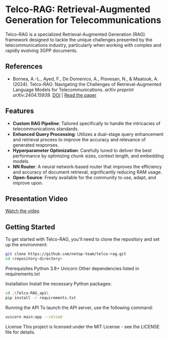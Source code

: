 # Telco-RAG: Retrieval-Augmented Generation for Telecommunications

Telco-RAG is a specialized Retrieval-Augmented Generation (RAG) framework designed to tackle the unique challenges presented by the telecommunications industry, particularly when working with complex and rapidly evolving 3GPP documents.

## References
- Bornea, A.-L., Ayed, F., De Domenico, A., Piovesan, N., & Maatouk, A. (2024). Telco-RAG: Navigating the Challenges of Retrieval-Augmented Language Models for Telecommunications. *arXiv preprint arXiv:2404.15939*. [DOI](https://doi.org/10.48550/arXiv.2404.15939) | [Read the paper](https://arxiv.org/pdf/2404.15939.pdf)


## Features

- **Custom RAG Pipeline**: Tailored specifically to handle the intricacies of telecommunications standards.
- **Enhanced Query Processing**: Utilizes a dual-stage query enhancement and retrieval process to improve the accuracy and relevance of generated responses.
- **Hyperparameter Optimization**: Carefully tuned to deliver the best performance by optimizing chunk sizes, context length, and embedding models.
- **NN Router**: A neural network-based router that improves the efficiency and accuracy of document retrieval, significantly reducing RAM usage.
- **Open-Source**: Freely available for the community to use, adapt, and improve upon.
## Presentation Video

[Watch the video](https://github.com/netop-team/Telco-RAG/blob/main/VideoPresentation.gif)

## Getting Started

To get started with Telco-RAG, you'll need to clone the repository and set up the environment:

```bash
git clone https://github.com/netop-team/telco-rag.git
cd <repository-directory>
```
Prerequisites
Python 3.8+
Uvicorn
Other dependencies listed in requirements.txt

Installation
Install the necessary Python packages:

```bash
cd .\Telco-RAG_api\
pip install -r requirements.txt
```

Running the API
To launch the API server, use the following command:
```bash
uvicorn main:app --reload
```

License
This project is licensed under the MIT License - see the LICENSE file for details.
